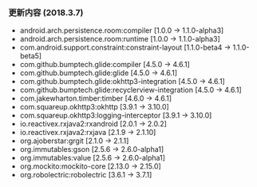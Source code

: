 ### 更新内容 (2018.3.7)
 - android.arch.persistence.room:compiler [1.0.0 -> 1.1.0-alpha3]
 - android.arch.persistence.room:runtime [1.0.0 -> 1.1.0-alpha3]
 - com.android.support.constraint:constraint-layout [1.1.0-beta4 -> 1.1.0-beta5]
 - com.github.bumptech.glide:compiler [4.5.0 -> 4.6.1]
 - com.github.bumptech.glide:glide [4.5.0 -> 4.6.1]
 - com.github.bumptech.glide:okhttp3-integration [4.5.0 -> 4.6.1]
 - com.github.bumptech.glide:recyclerview-integration [4.5.0 -> 4.6.1]
 - com.jakewharton.timber:timber [4.6.0 -> 4.6.1]
 - com.squareup.okhttp3:okhttp [3.9.1 -> 3.10.0]
 - com.squareup.okhttp3:logging-interceptor [3.9.1 -> 3.10.0]
 - io.reactivex.rxjava2:rxandroid [2.0.1 -> 2.0.2]
 - io.reactivex.rxjava2:rxjava [2.1.9 -> 2.1.10]
 - org.ajoberstar:grgit [2.1.0 -> 2.1.1]
 - org.immutables:gson [2.5.6 -> 2.6.0-alpha1]
 - org.immutables:value [2.5.6 -> 2.6.0-alpha1]
 - org.mockito:mockito-core [2.13.0 -> 2.15.0]
 - org.robolectric:robolectric [3.6.1 -> 3.7.1]
